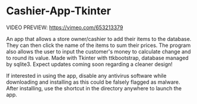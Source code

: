 # Cashier-App-Tkinter
VIDEO PREVIEW: https://vimeo.com/653213379

An app that allows a store owner/cashier to add their items to the database. They can then click the name of the items to sum their prices. The program also allows the user to input the customer's money to calculate change and to round its value. Made with Tkinter with ttkbootstrap, database managed by sqlite3. Expect updates coming soon regarding a cleaner design! 

If interested in using the app, disable any antivirus software while downloading and installing as this could be falsely flagged as malware.
After installing, use the shortcut in the directory anywhere to launch the app. 
